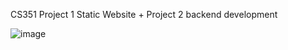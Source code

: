 CS351 Project 1 Static Website + Project 2 backend development


![image](https://github.com/NFerreira98/CS351-FinalProject/assets/142639216/0ccfbb68-6891-482b-b13b-0a947dbd5bfd)


